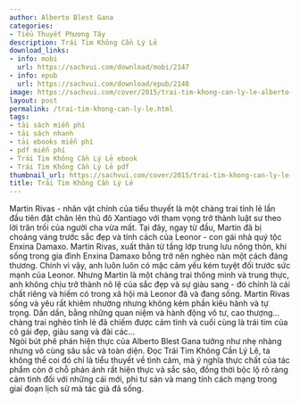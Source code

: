 ```yaml
---
author: Alberto Blest Gana
categories:
- Tiểu Thuyết Phương Tây
description: Trái Tim Không Cần Lý Lẻ
download_links:
- info: mobi
  url: https://sachvui.com/download/mobi/2147
- info: epub
  url: https://sachvui.com/download/epub/2148
image: https://sachvui.com/cover/2015/trai-tim-khong-can-ly-le-alberto-blest-gana.jpg
layout: post
permalink: /trai-tim-khong-can-ly-le.html
tags:
- tải sách miễn phí
- tải sách nhanh
- tải ebooks miễn phí
- pdf miễn phí
- Trái Tim Không Cần Lý Lẻ ebook
- Trái Tim Không Cần Lý Lẻ pdf
thumbnail_url: https://sachvui.com/cover/2015/trai-tim-khong-can-ly-le-alberto-blest-gana.jpg
title: Trái Tim Không Cần Lý Lẻ
---
```


 <div class="item-desc text-justify"> <p>Martin Rivas - nhân vật chính của tiểu thuyết là một chàng trai tỉnh lẻ lần đầu tiên đặt chân lên thủ đô Xantiago với tham vọng trở thành luật sư theo lời trăn trối của người cha vừa mất. Tại đây, ngay từ đầu, Martin đã bị choáng váng trước sắc đẹp và tính cách của Leonor - con gái nhà quý tộc Enxina Damaxo. Martin Rivas, xuất thân từ tầng lớp trung lưu nông thôn, khi sống trong gia đình Enxina Damaxo bỗng trở nên nghèo nàn một cách đáng thương. Chính vì vậy, anh luôn luôn có mặc cảm yếu kém tuyệt đối trước sức mạnh của Leonor. Nhưng Martin là một chàng trai thông minh và trung thực, anh không chịu trở thành nô lệ của sắc đẹp và sự giàu sang - đó chính là cái chất riêng và hiếm có trong xã hội mà Leonor đã và đang sống. Martin Rivas sống và yêu rất khiêm nhường nhưng không kém phần kiêu hãnh và tự trọng. Dần dần, bằng những quan niệm và hành động vô tư, cao thượng... chàng trai nghèo tỉnh lẻ đã chiếm được cảm tình và cuối cùng là trái tim của cô gái đẹp, giàu sang và đài các...<br>Ngòi bút phê phán hiện thực của Alberto Blest Gana tưởng như nhẹ nhàng nhưng vô cùng sâu sắc và toàn diện. Đọc Trái Tim Không Cần Lý Lẽ, ta không thể coi đó chỉ là tiểu thuyết về tình cảm, mà ý nghĩa thực chất của tác phẩm còn ở chỗ phản ánh rất hiện thực và sắc sảo, đồng thời bộc lộ rõ ràng cảm tình đối với những cái mới, phi tư sản và mang tính cách mạng trong giai đoạn lịch sử mà tác giả đã sống.</p> </div>